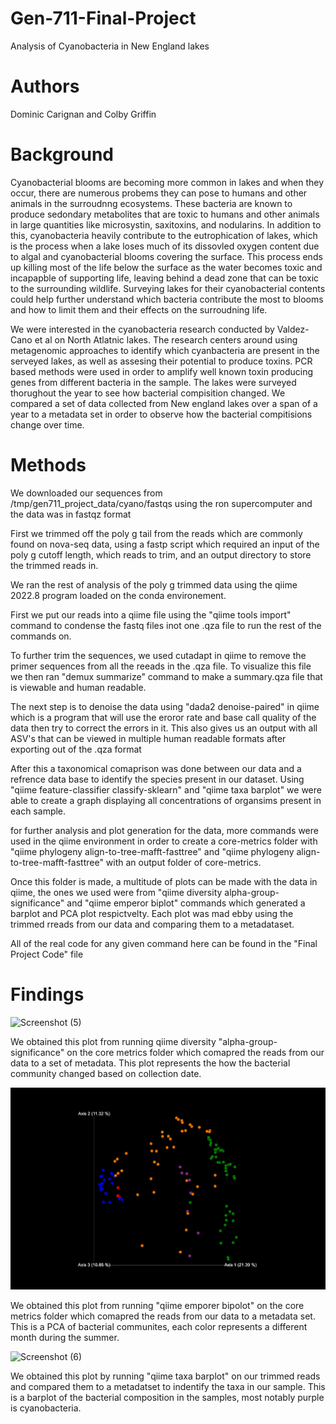 # Gen-711-Final-Project
Analysis of Cyanobacteria in New England lakes

# Authors
Dominic Carignan
and
Colby Griffin
# Background

Cyanobacterial blooms are becoming more common in lakes and when they occur, there are numerous probems they can pose to humans and other animals in the surroudnng ecosystems. These bacteria are known to produce sedondary metabolites that are toxic to humans and other animals in large quantities like microsystin, saxitoxins, and nodularins. In addition to this, cyanobacteria heavily contribute to the eutrophication of lakes, which is the process when a lake loses much of its dissovled oxygen content due to algal and cyanobacterial blooms covering the surface. This process ends up killing most of the life below the surface as the water becomes toxic and incapapble of supporting life, leaving behind a dead zone that can be toxic to the surrounding wildlife. Surveying lakes for their cyanobacterial contents could help further understand which bacteria contribute the most to blooms and how to limit them and their effects on the surroudning life.

We were interested in the cyanobacteria research conducted by Valdez-Cano et al on North Atlatnic lakes. The research centers around using metagenomic approaches to identify which cyanbacteria are present in the serveyed lakes, as well as assesing their potential to produce toxins. PCR based methods were used in order to amplify well known toxin producing genes from different bacteria in the sample. The lakes were surveyed thorughout the year to see how bacterial compisition changed. We compared a set of data collected from New england lakes over a span of a year to a metadata set in order to observe how the bacterial compitisions change over time.

# Methods

We downloaded our sequences from /tmp/gen711_project_data/cyano/fastqs using the ron supercomputer and the data was in fastqz format

First we trimmed off the poly g tail from the reads which are commonly found on nova-seq data, using a fastp script which required an input of the poly g cutoff length, which reads to trim, and an output directory to store the trimmed reads in. 

We ran the rest of analysis of the poly g trimmed data using the qiime 2022.8 program loaded on the conda environement. 

First we put our reads into a qiime file using the "qiime tools import" command to condense the fastq files inot one .qza file to run the rest of the commands on.

To further trim the sequences, we used cutadapt in qiime to remove the primer sequences from all the reeads in the .qza file. To visualize this file we then ran "demux summarize" command to make a summary.qza file that is viewable and human readable.

The next step is to denoise the data using "dada2 denoise-paired" in qiime which is a program that will use the eroror rate and base call quality of the data then try to correct the errors in it. This also gives us an output with all ASV's that can be viewed in multiple human readable formats after exporting out of the .qza format

After this a taxonomical comaprison was done between our data and a refrence data base to identify the species present in our dataset. Using "qiime feature-classifier classify-sklearn" and "qiime taxa barplot" we were able to create a graph displaying all concentrations of organsims present in each sample.

for further analysis and plot generation for the data, more commands were used in the qiime environment in order to create a core-metrics folder with "qiime phylogeny align-to-tree-mafft-fasttree" and "qiime phylogeny align-to-tree-mafft-fasttree" with an output folder of core-metrics. 

Once this folder is made, a multitude of plots can be made with the data in qiime, the ones we used were from "qiime diversity alpha-group-significance" and "qiime emperor biplot" commands which generated a barplot and PCA plot respictvelty. Each plot was mad ebby using the trimmed rreads from our data and comparing them to a metadataset. 

All of the real code for any given command here can be found in the "Final Project Code" file

# Findings

![Screenshot (5)](https://github.com/cmg1126/Gen-711-Final-Project/assets/130592752/324c7c7a-540b-4c6f-8785-e061a931729f)

We obtained this plot from running qiime diversity "alpha-group-significance" on the core metrics folder which comapred the reads from our data to a set of metadata. This plot represents the how the bacterial community changed based on collection date. 

![emperor.png](https://github.com/cmg1126/Gen-711-Final-Project/blob/main/emperor.png)

We obtained this plot from running "qiime emporer bipolot" on the core metrics folder which comapred the reads from our data to a metadata set. This is a PCA of bacterial communites, each color represents a different month during the summer. 

![Screenshot (6)](https://github.com/cmg1126/Gen-711-Final-Project/assets/130592752/e06140aa-29f2-4dc3-a52b-5c798bf01f4c)

We obtained this plot by running "qiime taxa barplot" on our trimmed reads and compared them to a metadatset to indentify the taxa in our sample. This is a barplot of the bacterial composition in the samples, most notably purple is cyanobacteria. 
